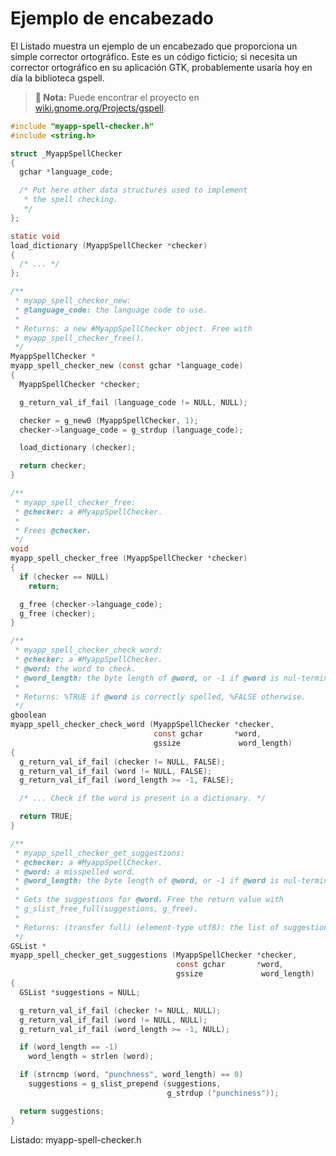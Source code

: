 # Ejemplo de encabezado

El <span class="oop-semi-spell-checker-h">Listado</span> muestra un ejemplo de un encabezado que proporciona un simple corrector ortográfico. Este es un código ficticio; si necesita un corrector ortográfico en su aplicación GTK, probablemente usaría hoy en día la biblioteca gspell.

> **📌 Nota:** Puede encontrar el proyecto en [wiki.gnome.org/Projects/gspell](https://wiki.gnome.org/Projects/gspell).

<a id="oop-semi-spell-checker-h"></a>

```c
#include "myapp-spell-checker.h"
#include <string.h>

struct _MyappSpellChecker
{
  gchar *language_code;

  /* Put here other data structures used to implement
   * the spell checking.
   */
};

static void
load_dictionary (MyappSpellChecker *checker)
{
  /* ... */
};

/**
 * myapp_spell_checker_new:
 * @language_code: the language code to use.
 *
 * Returns: a new #MyappSpellChecker object. Free with
 * myapp_spell_checker_free().
 */
MyappSpellChecker *
myapp_spell_checker_new (const gchar *language_code)
{
  MyappSpellChecker *checker;

  g_return_val_if_fail (language_code != NULL, NULL);

  checker = g_new0 (MyappSpellChecker, 1);
  checker->language_code = g_strdup (language_code);

  load_dictionary (checker);

  return checker;
}

/**
 * myapp_spell_checker_free:
 * @checker: a #MyappSpellChecker.
 *
 * Frees @checker.
 */
void
myapp_spell_checker_free (MyappSpellChecker *checker)
{
  if (checker == NULL)
    return;

  g_free (checker->language_code);
  g_free (checker);
}

/**
 * myapp_spell_checker_check_word:
 * @checker: a #MyappSpellChecker.
 * @word: the word to check.
 * @word_length: the byte length of @word, or -1 if @word is nul-terminated.
 *
 * Returns: %TRUE if @word is correctly spelled, %FALSE otherwise.
 */
gboolean
myapp_spell_checker_check_word (MyappSpellChecker *checker,
                                const gchar       *word,
                                gssize             word_length)
{
  g_return_val_if_fail (checker != NULL, FALSE);
  g_return_val_if_fail (word != NULL, FALSE);
  g_return_val_if_fail (word_length >= -1, FALSE);

  /* ... Check if the word is present in a dictionary. */

  return TRUE;
}

/**
 * myapp_spell_checker_get_suggestions:
 * @checker: a #MyappSpellChecker.
 * @word: a misspelled word.
 * @word_length: the byte length of @word, or -1 if @word is nul-terminated.
 *
 * Gets the suggestions for @word. Free the return value with
 * g_slist_free_full(suggestions, g_free).
 *
 * Returns: (transfer full) (element-type utf8): the list of suggestions.
 */
GSList *
myapp_spell_checker_get_suggestions (MyappSpellChecker *checker,
                                     const gchar       *word,
                                     gssize             word_length)
{
  GSList *suggestions = NULL;

  g_return_val_if_fail (checker != NULL, NULL);
  g_return_val_if_fail (word != NULL, NULL);
  g_return_val_if_fail (word_length >= -1, NULL);

  if (word_length == -1)
    word_length = strlen (word);

  if (strncmp (word, "punchness", word_length) == 0)
    suggestions = g_slist_prepend (suggestions,
                                   g_strdup ("punchiness"));

  return suggestions;
}
```

<div class="caption">

<p><span class="oop-semi-spell-checker-h">Listado</span>: myapp-spell-checker.h</p>

</div>